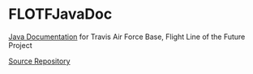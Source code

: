 # FLOTFJavaDoc
[Java Documentation](bernardmc8.github.io/FLOTFJavaDoc) for Travis Air Force Base, Flight Line of the Future Project

[Source Repository](github.com/ohsonali/FlightLineOfTheFuture)
